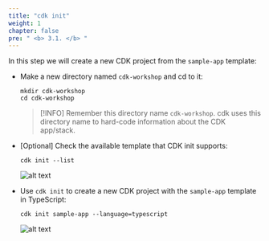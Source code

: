 ```yaml
---
title: "cdk init"
weight: 1
chapter: false
pre: " <b> 3.1. </b> "
---
```


In this step we will create a new CDK project from the `sample-app` template:

- Make a new directory named `cdk-workshop` and cd to it:

  ```shell
  mkdir cdk-workshop
  cd cdk-workshop
  ```

  > [!INFO]
  > Remember this directory name `cdk-workshop`. cdk uses this directory name to hard-code information about the CDK app/stack.

- [Optional] Check the available template that CDK init supports:

  ```shell
  cdk init --list
  ```

  ![alt text](/images/workshop-4/cdk--init--list-templates.png)

- Use `cdk init` to create a new CDK project with the `sample-app` template in TypeScript:

  ```shell
  cdk init sample-app --language=typescript
  ```

  ![alt text](/images/workshop-4/cdk--init--sample-app.png)
